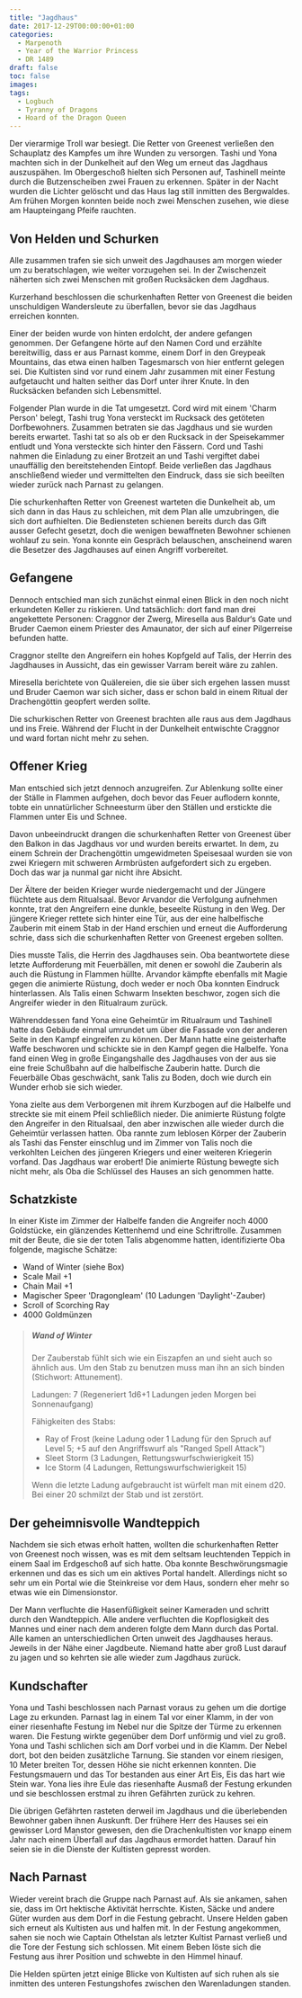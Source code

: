 ```yaml
---
title: "Jagdhaus"
date: 2017-12-29T00:00:00+01:00
categories:
  - Marpenoth
  - Year of the Warrior Princess
  - DR 1489
draft: false
toc: false
images:
tags: 
  - Logbuch
  - Tyranny of Dragons
  - Hoard of the Dragon Queen
---
```


Der vierarmige Troll war besiegt. Die Retter von Greenest verließen den Schauplatz des Kampfes um ihre Wunden zu versorgen. Tashi und Yona machten sich in der Dunkelheit auf den Weg um erneut das Jagdhaus auszuspähen. Im Obergeschoß hielten sich Personen auf, Tashinell meinte durch die Butzenscheiben zwei Frauen zu erkennen. Später in der Nacht wurden die Lichter gelöscht und das Haus lag still inmitten des Bergwaldes. Am frühen Morgen konnten beide noch zwei Menschen zusehen, wie diese am Haupteingang Pfeife rauchten.

## Von Helden und Schurken

Alle zusammen trafen sie sich unweit des Jagdhauses am morgen wieder um zu beratschlagen, wie weiter vorzugehen sei. In der Zwischenzeit näherten sich zwei Menschen mit großen Rucksäcken dem Jagdhaus.

Kurzerhand beschlossen die schurkenhaften Retter von Greenest die beiden unschuldigen Wandersleute zu überfallen, bevor sie das Jagdhaus erreichen konnten.

Einer der beiden wurde von hinten erdolcht, der andere gefangen genommen. Der Gefangene hörte auf den Namen Cord und erzählte bereitwillig, dass er aus Parnast komme, einem Dorf in den Greypeak Mountains, das etwa einen halben Tagesmarsch von hier entfernt gelegen sei. Die Kultisten sind vor rund einem Jahr zusammen mit einer Festung aufgetaucht und halten seither das Dorf unter ihrer Knute. In den Rucksäcken befanden sich Lebensmittel.

Folgender Plan wurde in die Tat umgesetzt. Cord wird mit einem 'Charm Person' belegt, Tashi trug Yona versteckt im Rucksack des getöteten Dorfbewohners. Zusammen betraten sie das Jagdhaus und sie wurden bereits erwartet. Tashi tat so als ob er den Rucksack in der Speisekammer entludt und Yona versteckte sich hinter den Fässern. Cord und Tashi nahmen die Einladung zu einer Brotzeit an und Tashi vergiftet dabei unauffällig den bereitstehenden Eintopf. Beide verließen das Jagdhaus anschließend wieder und vermittelten den Eindruck, dass sie sich beeilten wieder zurück nach Parnast zu gelangen.

Die schurkenhaften Retter von Greenest warteten die Dunkelheit ab, um sich dann in das Haus zu schleichen, mit dem Plan alle umzubringen, die sich dort aufhielten. Die Bediensteten schienen bereits durch das Gift ausser Gefecht gesetzt, doch die wenigen bewaffneten Bewohner schienen wohlauf zu sein. Yona konnte ein Gespräch belauschen, anscheinend waren die Besetzer des Jagdhauses auf einen Angriff vorbereitet.

## Gefangene

Dennoch entschied man sich zunächst einmal einen Blick in den noch nicht erkundeten Keller zu riskieren. Und tatsächlich: dort fand man drei angekettete Personen: Craggnor der Zwerg, Miresella aus Baldur‘s Gate und Bruder Caemon einem Priester des Amaunator, der sich auf einer Pilgerreise befunden hatte.

Craggnor stellte den Angreifern ein hohes Kopfgeld auf Talis, der Herrin des Jagdhauses in Aussicht, das ein gewisser Varram bereit wäre zu zahlen.

Miresella berichtete von Quälereien, die sie über sich ergehen lassen musst und Bruder Caemon war sich sicher, dass er schon bald in einem Ritual der Drachengöttin geopfert werden sollte. 

Die schurkischen Retter von Greenest brachten alle raus aus dem Jagdhaus und ins Freie. Während der Flucht in der Dunkelheit entwischte Craggnor und ward fortan nicht mehr zu sehen.

## Offener Krieg

Man entschied sich jetzt dennoch anzugreifen. Zur Ablenkung sollte einer der Ställe in Flammen aufgehen, doch bevor das Feuer auflodern konnte, tobte ein unnatürlicher Schneesturm über den Ställen und erstickte die Flammen unter Eis und Schnee.

Davon unbeeindruckt drangen die schurkenhaften Retter von Greenest über den Balkon in das Jagdhaus vor und wurden bereits erwartet. In dem, zu einem Schrein der Drachengöttin umgewidmeten Speisesaal wurden sie von zwei Kriegern mit schweren Armbrüsten aufgefordert sich zu ergeben. Doch das war ja nunmal gar nicht ihre Absicht.

Der Ältere der beiden Krieger wurde niedergemacht und der Jüngere flüchtete aus dem Ritualsaal. Bevor Arvandor die Verfolgung aufnehmen konnte, trat den Angreifern eine dunkle, beseelte Rüstung in den Weg. Der jüngere Krieger rettete sich hinter eine Tür, aus der eine halbelfische Zauberin mit einem Stab in der Hand erschien und erneut die Aufforderung schrie, dass sich die schurkenhaften Retter von Greenest ergeben sollten.

Dies musste Talis, die Herrin des Jagdhauses sein. Oba beantwortete diese letzte Aufforderung mit Feuerbällen, mit denen er sowohl die Zauberin als auch die Rüstung in Flammen hüllte. Arvandor kämpfte ebenfalls mit Magie gegen die animierte Rüstung, doch weder er noch Oba konnten Eindruck hinterlassen. Als Talis einen Schwarm Insekten beschwor, zogen sich die Angreifer wieder in den Ritualraum zurück.

Währenddessen fand Yona eine Geheimtür im Ritualraum und Tashinell hatte das Gebäude einmal umrundet um über die Fassade von der anderen Seite in den Kampf eingreifen zu können. Der Mann hatte eine geisterhafte Waffe beschworen und schickte sie in den Kampf gegen die Halbelfe. Yona fand einen Weg in große Eingangshalle des Jagdhauses von der aus sie eine freie Schußbahn auf die halbelfische Zauberin hatte. Durch die Feuerbälle Obas geschwächt, sank Talis zu Boden, doch wie durch ein Wunder erhob sie sich wieder.

Yona zielte aus dem Verborgenen mit ihrem Kurzbogen auf die Halbelfe und streckte sie mit einem Pfeil schließlich nieder. Die animierte Rüstung folgte den Angreifer in den Ritualsaal, den aber inzwischen alle wieder durch die Geheimtür verlassen hatten. Oba rannte zum leblosen Körper der Zauberin als Tashi das Fenster einschlug und im Zimmer von Talis noch die verkohlten Leichen des jüngeren Kriegers und einer weiteren Kriegerin vorfand. Das Jagdhaus war erobert! Die animierte Rüstung bewegte sich nicht mehr, als Oba die Schlüssel des Hauses an sich genommen hatte.

## Schatzkiste

In einer Kiste im Zimmer der Halbelfe fanden die Angreifer noch 4000 Goldstücke, ein glänzendes Kettenhemd und eine Schriftrolle. Zusammen mit der Beute, die sie der toten Talis abgenomme hatten, identifizierte Oba folgende, magische Schätze:

- Wand of Winter (siehe Box)
- Scale Mail +1
- Chain Mail +1
- Magischer Speer 'Dragongleam' (10 Ladungen 'Daylight'-Zauber)
- Scroll of Scorching Ray
- 4000 Goldmünzen

>##### Wand of Winter
> Der Zauberstab fühlt sich wie ein Eiszapfen an und sieht auch so ähnlich aus. Um den Stab zu benutzen muss man ihn an sich binden (Stichwort: Attunement).
>
>Ladungen: 7 (Regeneriert 1d6+1 Ladungen jeden Morgen bei Sonnenaufgang)
>
>Fähigkeiten des Stabs:
>
>* Ray of Frost (keine Ladung oder 1 Ladung für den Spruch auf Level 5; +5 auf den Angriffswurf als "Ranged Spell Attack")
>* Sleet Storm (3 Ladungen, Rettungswurfschwierigkeit 15)
>* Ice Storm (4 Ladungen, Rettungswurfschwierigkeit 15)
>
>Wenn die letzte Ladung aufgebraucht ist würfelt man mit einem d20. Bei einer 20 schmilzt der Stab und ist zerstört.

## Der geheimnisvolle Wandteppich

Nachdem sie sich etwas erholt hatten, wollten die schurkenhaften Retter von Greenest noch wissen, was es mit dem seltsam leuchtenden Teppich in einem Saal im Erdgeschoß auf sich hatte. Oba konnte Beschwörungsmagie erkennen und das es sich um ein aktives Portal handelt. Allerdings nicht so sehr um ein Portal wie die Steinkreise vor dem Haus, sondern eher mehr so etwas wie ein Dimensionstor.

Der Mann verfluchte die Hasenfüßigkeit seiner Kameraden und schritt durch den Wandteppich. Alle andere verfluchten die Kopflosigkeit des Mannes und einer nach dem anderen folgte dem Mann durch das Portal. Alle kamen an unterschiedlichen Orten unweit des Jagdhauses heraus. Jeweils in der Nähe einer Jagdbeute. Niemand hatte aber groß Lust darauf zu jagen und so kehrten sie alle wieder zum Jagdhaus zurück.

## Kundschafter

Yona und Tashi beschlossen nach Parnast voraus zu gehen um die dortige Lage zu erkunden. Parnast lag in einem Tal vor einer Klamm, in der von einer riesenhafte Festung im Nebel nur die Spitze der Türme zu erkennen waren. Die Festung wirkte gegenüber dem Dorf unförmig und viel zu groß. Yona und Tashi schlichen sich am Dorf vorbei und in die Klamm. Der Nebel dort, bot den beiden zusätzliche Tarnung. Sie standen vor einem riesigen, 10 Meter breiten Tor, dessen Höhe sie nicht erkennen konnten. Die Festungsmauern und das Tor bestanden aus einer Art Eis, Eis das hart wie Stein war. Yona lies ihre Eule das riesenhafte Ausmaß der Festung erkunden und sie beschlossen erstmal zu ihren Gefährten zurück zu kehren.

Die übrigen Gefährten rasteten derweil im Jagdhaus und die überlebenden Bewohner gaben ihnen Auskunft. Der frühere Herr des Hauses sei ein gewisser Lord Manstor gewesen, den die Drachenkultisten vor knapp einem Jahr nach einem Überfall auf das Jagdhaus ermordet hatten. Darauf hin seien sie in die Dienste der Kultisten gepresst worden.

## Nach Parnast

Wieder vereint brach die Gruppe nach Parnast auf. Als sie ankamen, sahen sie, dass im Ort hektische Aktivität herrschte. Kisten, Säcke und andere Güter wurden aus dem Dorf in die Festung gebracht. Unsere Helden gaben sich erneut als Kultisten aus und halfen mit. In der Festung angekommen, sahen sie noch wie Captain Othelstan als letzter Kultist Parnast verließ und die Tore der Festung sich schlossen. Mit einem Beben löste sich die Festung aus ihrer Position und schwebte in den Himmel hinauf.

Die Helden spürten jetzt einige Blicke von Kultisten auf sich ruhen als sie inmitten des unteren Festungshofes zwischen den Warenladungen standen.